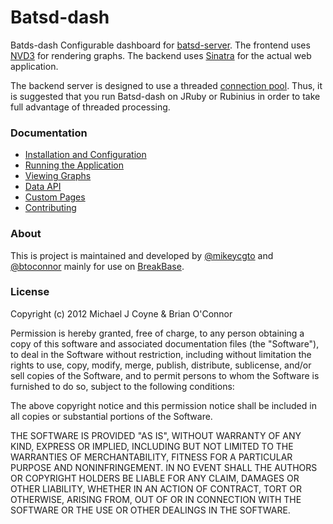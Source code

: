 Batsd-dash
==========

Batds-dash Configurable dashboard for [batsd-server](https://github.com/noahhl/batsd).
The frontend uses [NVD3](http://nvd3.org/) for rendering graphs. The backend uses 
[Sinatra](github.com/sinatra/sinatra/) for the actual web application.

The backend server is designed to use a threaded [connection pool](https://github.com/mperham/connection_pool).
Thus, it is suggested that you run Batsd-dash on JRuby or Rubinius in order 
to take full advantage of threaded processing.

### Documentation

  * [Installation and
    Configuration](https://github.com/mikeycgto/batsd-dash/wiki/Installation-and-Configuration)
  * [Running the
    Application](https://github.com/mikeycgto/batsd-dash/wiki/Running-the-Application)
  * [Viewing
    Graphs](https://github.com/mikeycgto/batsd-dash/wiki/Viewing-Graphs)
  * [Data API](https://github.com/mikeycgto/batsd-dash/wiki/Data-API)
  * [Custom Pages](https://github.com/mikeycgto/batsd-dash/wiki/Custom-Pages)
  * [Contributing](https://github.com/mikeycgto/batsd-dash/wiki/Contributing)

### About

This is project is maintained and developed by [@mikeycgto](https://twitter.com/mikeycgto) 
and [@btoconnor](https://twitter.com/btoconnor) mainly for use on [BreakBase](http://breakbase.com).

### License

Copyright (c) 2012 Michael J Coyne & Brian O'Connor

Permission is hereby granted, free of charge, to any person obtaining a copy of this 
software and associated documentation files (the "Software"), to deal in the Software
without restriction, including without limitation the rights to use, copy, modify,
merge, publish, distribute, sublicense, and/or sell copies of the Software, and to
permit persons to whom the Software is furnished to do so, subject to the following
conditions:

The above copyright notice and this permission notice shall be included in all copies
or substantial portions of the Software.

THE SOFTWARE IS PROVIDED "AS IS", WITHOUT WARRANTY OF ANY KIND, EXPRESS OR IMPLIED,
INCLUDING BUT NOT LIMITED TO THE WARRANTIES OF MERCHANTABILITY, FITNESS FOR A PARTICULAR
PURPOSE AND NONINFRINGEMENT. IN NO EVENT SHALL THE AUTHORS OR COPYRIGHT HOLDERS BE LIABLE
FOR ANY CLAIM, DAMAGES OR OTHER LIABILITY, WHETHER IN AN ACTION OF CONTRACT, TORT OR
OTHERWISE, ARISING FROM, OUT OF OR IN CONNECTION WITH THE SOFTWARE OR THE USE OR OTHER
DEALINGS IN THE SOFTWARE.
